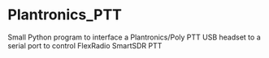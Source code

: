 # Plantronics_PTT
Small Python program to interface a Plantronics/Poly PTT USB headset to a serial port to control FlexRadio SmartSDR PTT
